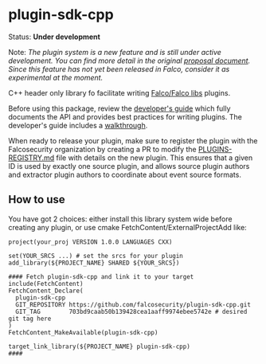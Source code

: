 # plugin-sdk-cpp

Status: **Under development**

Note: *The plugin system is a new feature and is still under active development. You can find more detail in the original [proposal document](https://github.com/falcosecurity/falco/blob/master/proposals/20210501-plugin-system.md). Since this feature has not yet been released in Falco, consider it as experimental at the moment.*

C++ header only library fo facilitate writing [Falco/Falco libs](https://deploy-preview-493--falcosecurity.netlify.app/docs/plugins) plugins.  

Before using this package, review the [developer's guide](https://deploy-preview-493--falcosecurity.netlify.app/docs/plugins/developers_guide/) which fully documents the API and provides best practices for writing plugins. The developer's guide includes a [walkthrough](https://deploy-preview-493--falcosecurity.netlify.app/docs/plugins/developers_guide/#c-plugin-sdk-walkthrough).  

When ready to release your plugin, make sure to register the plugin with the Falcosecurity organization by creating a PR to modify the [PLUGINS-REGISTRY.md](https://github.com/falcosecurity/plugins/blob/master/plugins/PLUGINS-REGISTRY.md) file with details on the new plugin. This ensures that a given ID is used by exactly one source plugin, and allows source plugin authors and extractor plugin authors to coordinate about event source formats.


## How to use

You have got 2 choices: either install this library system wide before creating any plugin, or use cmake FetchContent/ExternalProjectAdd like:

```
project(your_proj VERSION 1.0.0 LANGUAGES CXX)

set(YOUR_SRCS ...) # set the srcs for your plugin
add_library(${PROJECT_NAME} SHARED ${YOUR_SRCS})

#### Fetch plugin-sdk-cpp and link it to your target
include(FetchContent)
FetchContent_Declare(
  plugin-sdk-cpp
  GIT_REPOSITORY https://github.com/falcosecurity/plugin-sdk-cpp.git
  GIT_TAG        703bd9caab50b139428cea1aaff9974ebee5742e # desired git tag here
)
FetchContent_MakeAvailable(plugin-sdk-cpp)

target_link_library(${PROJECT_NAME} plugin-sdk-cpp)
####
```
